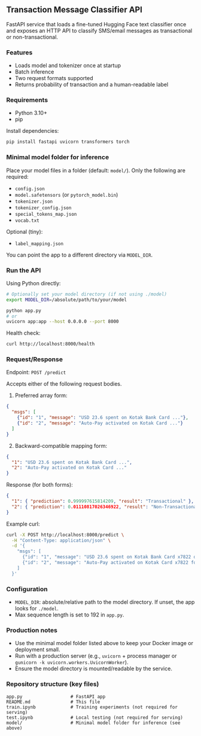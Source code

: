 ## Transaction Message Classifier API

FastAPI service that loads a fine-tuned Hugging Face text classifier once and exposes an HTTP API to classify SMS/email messages as transactional or non-transactional.

### Features
- Loads model and tokenizer once at startup
- Batch inference
- Two request formats supported
- Returns probability of transaction and a human-readable label

### Requirements
- Python 3.10+
- pip

Install dependencies:
```bash
pip install fastapi uvicorn transformers torch
```

### Minimal model folder for inference
Place your model files in a folder (default: `model/`). Only the following are required:
- `config.json`
- `model.safetensors` (or `pytorch_model.bin`)
- `tokenizer.json`
- `tokenizer_config.json`
- `special_tokens_map.json`
- `vocab.txt`

Optional (tiny):
- `label_mapping.json`

You can point the app to a different directory via `MODEL_DIR`.

### Run the API
Using Python directly:
```bash
# Optionally set your model directory (if not using ./model)
export MODEL_DIR=/absolute/path/to/your/model

python app.py
# or
uvicorn app:app --host 0.0.0.0 --port 8000
```

Health check:
```bash
curl http://localhost:8000/health
```

### Request/Response
Endpoint: `POST /predict`

Accepts either of the following request bodies.

1) Preferred array form:
```json
{
  "msgs": [
    {"id": "1", "message": "USD 23.6 spent on Kotak Bank Card ..."},
    {"id": "2", "message": "Auto-Pay activated on Kotak Card ..."}
  ]
}
```

2) Backward-compatible mapping form:
```json
{
  "1": "USD 23.6 spent on Kotak Bank Card ...",
  "2": "Auto-Pay activated on Kotak Card ..."
}
```

Response (for both forms):
```json
{
  "1": { "prediction": 0.999997615814209, "result": "Transactional" },
  "2": { "prediction": 0.01110817026346922, "result": "Non-Transactional" }
}
```

Example curl:
```bash
curl -X POST http://localhost:8000/predict \
  -H "Content-Type: application/json" \
  -d '{
    "msgs": [
      {"id": "1", "message": "USD 23.6 spent on Kotak Bank Card x7822 on 04-MAR-2025 ..."},
      {"id": "2", "message": "Auto-Pay activated on Kotak Card x7822 for OpenAILLC ..."}
    ]
  }'
```

### Configuration
- `MODEL_DIR`: absolute/relative path to the model directory. If unset, the app looks for `./model`.
- Max sequence length is set to 192 in `app.py`.

### Production notes
- Use the minimal model folder listed above to keep your Docker image or deployment small.
- Run with a production server (e.g., `uvicorn` + process manager or `gunicorn -k uvicorn.workers.UvicornWorker`).
- Ensure the model directory is mounted/readable by the service.

### Repository structure (key files)
```
app.py                  # FastAPI app
README.md               # This file
train.ipynb             # Training experiments (not required for serving)
test.ipynb              # Local testing (not required for serving)
model/                  # Minimal model folder for inference (see above)
```


